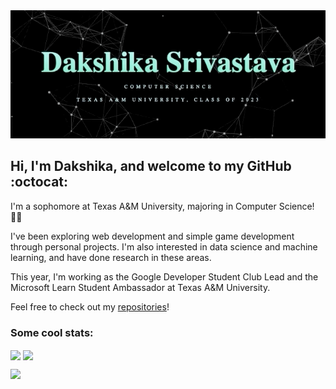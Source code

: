 <div align='center'>
  <img src="https://github.com/daks001/daks001/blob/master/about.gif">
</div>

## Hi, I'm Dakshika, and welcome to my GitHub :octocat:

I'm a sophomore at Texas A&M University, majoring in Computer Science! :woman_technologist: 

I've been exploring web development and simple game development through personal projects. I'm also interested in data science and machine learning, and have done research in these areas. 

This year, I'm working as the Google Developer Student Club Lead and the Microsoft Learn Student Ambassador at Texas A&M University. 

Feel free to check out my [repositories](https://github.com/daks001?tab=repositories)!

### Some cool stats:

<img align='center' width="500" src="https://github-readme-stats.vercel.app/api?username=daks001&count_private=true&show_icons=true&theme=vue-dark">

<img align='center' width="400" src="https://github-readme-stats.vercel.app/api/top-langs/?username=daks001&layout=compact&theme=vue-dark">

![](https://komarev.com/ghpvc/?username=daks001&color=33FFBB)
